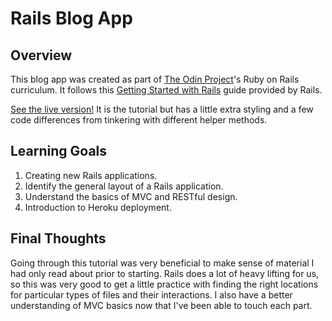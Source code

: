 # Rails Blog App

## Overview

This blog app was created as part of [The Odin Project](https://www.theodinproject.com/)'s Ruby on Rails curriculum.  It follows this [Getting Started with Rails](https://guides.rubyonrails.org/getting_started.html) guide provided by Rails.

[See the live version!](https://agile-plateau-43232.herokuapp.com/)  It is the tutorial but has a little extra styling and a few code differences from tinkering with different helper methods.

## Learning Goals

1. Creating new Rails applications.
2. Identify the general layout of a Rails application.
3. Understand the basics of MVC and RESTful design.
4. Introduction to Heroku deployment.

## Final Thoughts
Going through this tutorial was very beneficial to make sense of material I had only read about prior to starting.  Rails does a lot of heavy lifting for us, so this was very good to get a little practice with finding the right locations for particular types of files and their interactions.  I also have a better understanding of MVC basics now that I've been able to touch each part.